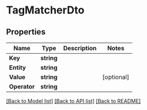 # TagMatcherDto

## Properties

Name | Type | Description | Notes
------------ | ------------- | ------------- | -------------
**Key** | **string** |  | 
**Entity** | **string** |  | 
**Value** | **string** |  | [optional] 
**Operator** | **string** |  | 

[[Back to Model list]](../README.md#documentation-for-models) [[Back to API list]](../README.md#documentation-for-api-endpoints) [[Back to README]](../README.md)


